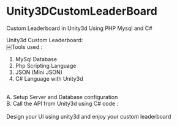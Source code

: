 # Unity3DCustomLeaderBoard
Custom Leaderboard in Unity3d Using PHP Mysql and C#

Unity3d Custom Leaderboard:</br>
￼Tools used :</br>
1. MySql Database</br>
2. Php Scripting Language</br>
3. JSON (Mini JSON)</br>
4. C# Language with Unity3d</br>
</br>
A. Setup Server and Database configuration </br>
B. Call the API from Unity3d using C# code :</br>
</br>
Design your UI using unity3d and enjoy your custom leaderboard

